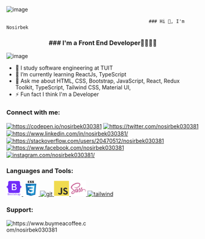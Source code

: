 ![image](https://user-images.githubusercontent.com/79135844/233824015-255e36a9-11b8-41fd-ac96-f61134247b76.png)



                                                        ### Hi 👋, I'm Nosirbek



 <h3 align="center"> ###    I'm a Front End Developer👨‍💻👨‍💻</h3 >
 
  ![image](https://user-images.githubusercontent.com/79135844/233824026-7e3c88a9-7f7b-4183-a0e6-260d639d9c58.png)




- 🔭 I study software engineering at TUIT
- 🌱 I’m currently learning ReactJs, TypeScript
- 💬 Ask me about HTML, CSS, Bootstrap, JavaScript, React, Redux Toolkit, TypeScript, Tailwind CSS, Material UI,
- ⚡ Fun fact I think I'm a Developer


<h3 align="left">Connect with me:</h3>
<p align="left">
<a href="https://codepen.io/https://codepen.io/nosirbek030381" target="blank"><img align="center" src="https://raw.githubusercontent.com/rahuldkjain/github-profile-readme-generator/master/src/images/icons/Social/codepen.svg" alt="https://codepen.io/nosirbek030381" height="30" width="40" /></a>
<a href="https://twitter.com/https://twitter.com/nosirbek030381" target="blank"><img align="center" src="https://raw.githubusercontent.com/rahuldkjain/github-profile-readme-generator/master/src/images/icons/Social/twitter.svg" alt="https://twitter.com/nosirbek030381" height="30" width="40" /></a>
<a href="https://linkedin.com/in/https://www.linkedin.com/in/nosirbek030381/" target="blank"><img align="center" src="https://raw.githubusercontent.com/rahuldkjain/github-profile-readme-generator/master/src/images/icons/Social/linked-in-alt.svg" alt="https://www.linkedin.com/in/nosirbek030381/" height="30" width="40" /></a>
<a href="https://stackoverflow.com/users/https://stackoverflow.com/users/20470512/nosirbek030381" target="blank"><img align="center" src="https://raw.githubusercontent.com/rahuldkjain/github-profile-readme-generator/master/src/images/icons/Social/stack-overflow.svg" alt="https://stackoverflow.com/users/20470512/nosirbek030381" height="30" width="40" /></a>
<a href="https://fb.com/https://www.facebook.com/nosirbek030381" target="blank"><img align="center" src="https://raw.githubusercontent.com/rahuldkjain/github-profile-readme-generator/master/src/images/icons/Social/facebook.svg" alt="https://www.facebook.com/nosirbek030381" height="30" width="40" /></a>
<a href="https://instagram.com/instagram.com/nosirbek030381/" target="blank"><img align="center" src="https://raw.githubusercontent.com/rahuldkjain/github-profile-readme-generator/master/src/images/icons/Social/instagram.svg" alt="instagram.com/nosirbek030381/" height="30" width="40" /></a>
</p>

<h3 align="left">Languages and Tools:</h3>
<p align="left"> 
  <a href="https://getbootstrap.com" target="_blank" rel="noreferrer">
    <img src="https://raw.githubusercontent.com/devicons/devicon/master/icons/bootstrap/bootstrap-plain-wordmark.svg" alt="bootstrap" width="40" height="40"/> 
  </a> 
  <a href="https://www.w3schools.com/css/" target="_blank" rel="noreferrer">
    <img src="https://raw.githubusercontent.com/devicons/devicon/master/icons/css3/css3-original-wordmark.svg" alt="css3" width="40" height="40"/> 
  </a> 
  <a href="https://git-scm.com/" target="_blank" rel="noreferrer">
    <img src="https://www.vectorlogo.zone/logos/git-scm/git-scm-icon.svg" alt="git" width="40" height="40"/> 
  </a>
  <a href="https://developer.mozilla.org/en-US/docs/Web/JavaScript" target="_blank" rel="noreferrer"> 
    <img src="https://raw.githubusercontent.com/devicons/devicon/master/icons/javascript/javascript-original.svg" alt="javascript" width="40" height="40"/> 
  </a> 
  <a href="https://sass-lang.com" target="_blank" rel="noreferrer"> <img src="https://raw.githubusercontent.com/devicons/devicon/master/icons/sass/sass-original.svg" alt="sass" width="40" height="40"/> 
  </a> 
  <a href="https://tailwindcss.com/" target="_blank" rel="noreferrer">
    <img src="https://www.vectorlogo.zone/logos/tailwindcss/tailwindcss-icon.svg" alt="tailwind" width="40" height="40"/> 
  </a> 
</p>

<h3 align="left">Support:</h3>
<p><a href="https://www.buymeacoffee.com/https://www.buymeacoffee.com/nosirbek030381"> <img align="left" src="https://cdn.buymeacoffee.com/buttons/v2/default-yellow.png" height="50" width="210" alt="https://www.buymeacoffee.com/nosirbek030381" /></a></p><br><br>
<!--
**nosirbek030381/nosirbek030381** is a ✨ _special_ ✨ repository because its `README.md` (this file) appears on your GitHub profile.

Here are some ideas to get you started:

- 🔭 I’m currently working on ...
- 🌱 I’m currently learning ...
- 👯 I’m looking to collaborate on ...
- 🤔 I’m looking for help with ...
- 💬 Ask me about ...
- 📫 How to reach me: ...
- 😄 Pronouns: ...
- ⚡ Fun fact: ...
-->
